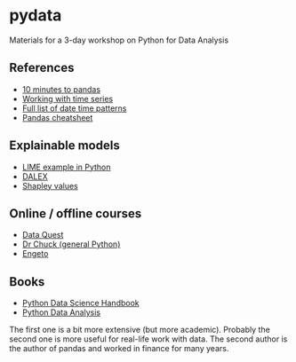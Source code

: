 # pydata
Materials for a 3-day workshop on Python for Data Analysis

## References
- [10 minutes to pandas](https://pandas.pydata.org/pandas-docs/stable/getting_started/10min.html)
- [Working with time series](https://jakevdp.github.io/PythonDataScienceHandbook/03.11-working-with-time-series.html)
- [Full list of date time patterns](https://docs.python.org/2/library/datetime.html#strftime-and-strptime-behavior)
- [Pandas cheatsheet](https://pandas.pydata.org/Pandas_Cheat_Sheet.pdf)

## Explainable models

- [LIME example in Python](https://github.com/jpmaldonado/np-dl-telco/blob/master/09%20Using%20a%20model.ipynb)
- [DALEX](https://github.com/ModelOriented/DALEX)
- [Shapley values](https://github.com/slundberg/shap)

## Online / offline courses
- [Data Quest](https://www.dataquest.io/)
- [Dr Chuck (general Python)](https://es.coursera.org/instructor/drchuck)
- [Engeto](https://engeto.cz/datova-akademie/)

## Books
- [Python Data Science Handbook](https://jakevdp.github.io/PythonDataScienceHandbook/) 
- [Python Data Analysis](https://www.amazon.es/Python-Data-Analysis-Wrangling-IPython-ebook/dp/B075X4LT6K)

The first one is a bit more extensive (but more academic). Probably the second one is more useful 
for real-life work with data. The second author is the author of pandas and worked in finance for many years.